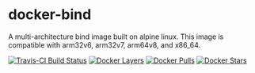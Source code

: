 [bind-home]: https://www.isc.org/bind/
[travis]: https://travis-ci.com/lucashalbert/docker-bind
[microbadger]: https://microbadger.com/images/lucashalbert/bind
[dockerstore]: https://store.docker.com/community/images/lucashalbert/bind
# docker-bind
A multi-architecture bind image built on alpine linux. This image is compatible with arm32v6, arm32v7, arm64v8, and x86_64.

[![Travis-CI Build Status](https://travis-ci.com/lucashalbert/docker-bind.svg?branch=master)][travis]
[![Docker Layers](https://images.microbadger.com/badges/image/lucashalbert/bind.svg)][microbadger]
[![Docker Pulls](https://img.shields.io/docker/pulls/lucashalbert/bind.svg)][dockerstore]
[![Docker Stars](https://img.shields.io/docker/stars/lucashalbert/bind.svg)][dockerstore]

